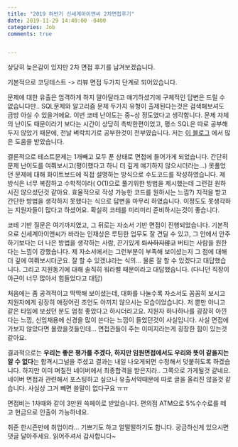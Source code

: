 ```yaml
---
title: "2019 하반기 신세계아이앤씨 2차면접후기"
date: 2019-11-29 14:40:00 -0400
categories: Job
comments: true


---
```


상당히 늦은감이 있지만 2차 면접 후기를 남겨보겠습니다.

기본적으로 코딩테스트 -> 리뷰 면접 두가지 단계로 되어있습니다.  

문제에 대한 유출은 엄격하게 하지 말아달라고 얘기하셨기에 구체적인 답변은 드릴 수 없습니다만..  SQL문제와 알고리즘 문제 두가지 유형이 출제된다는것은 검색해보셔도 금방 아실 수 있을거에요. 이번 코테 난이도는 중~상 정도였다고 생각합니다. 문제 자체의 난이도 때문이라기 보다는 시간이 상당히 촉박한편이었고, 평소 SQL은 따로 공부해두지 않았기 때문에, 전날 벼락치기로 공부한것이 전부였습니다. 저는 [이 블로그](https://top5dba.tistory.com/1) 에서 많은 도움을 받았습니다.

결론적으로 테스트문제는 1개빼고 모두 푼 상태로 면접에 들어가게 되었습니다. 간단히 문제 난이도를 여쭤보시고(평이했다고 하니 더 깊게 얘기하지 않으시더라는...) 못풀었던 문제에 대해 화이트보드에 직접 설명하는 방식으로 수도코드를 작성하였습니다. 제 방식은 너무 복잡하고 수학적이라( O(1)으로 풀기위한 방법을 제시했는데 그런걸 원하시진 않으셨던것 같아요. 효율적으로 작성 가능한 코드를 원하시는 느낌?) 지적을 받고 간단한 방법을 생각하지 못했다는 식으로 답변을 마무리 하였습니다. 이정도도 못생각하는 지원자들이 많다고 하셨어요. 확실히 코테를 미리미리 준비하시는것이 좋습니다. 

코테 기반 질문은 여기까지였고, 그 뒤로는 자소서 기반 면접이 진행되었습니다. 기본적으로 신세계아이앤씨가 바라는 인재상은 루틴한 업무도 잘 견딜 수 있고, 그 안에서 안주하기보다는 더 나은 방법을 생각하는 사람, 끈기있게 ~~퇴사하지않고~~ 버티는 사람을 원한다는 느낌이 강했습니다. 제 자소서에서는 그런부분이 부족해 보이셨는지 그 점에 대해 더 깊에 여쭤보시더군요. 잘 할 수 있겠냐라는 식의... 물론 잘 할 수 있겠다고 대답했습니다. 그리고 지원동기에 대해 솔직히 워라밸 때문이라고 대답했습니다. (다니던 직장이 야근이 너무 많아서 힘들었다고 대답) 

처음에는 좀 공격적이고 딱딱해 보이셨는데, 대화를 나눌수록 자소서도 꼼꼼히 보시고 지원자에게 굉장히 애정어린 조언도 아끼지 않으시는 모습이었습니다. 저 뿐만 아니고 같은 타임에 보셨던 분도 엄청 좋았다고 하시더라고요. 지원자 하나하나를 굉장히 아낀다는 느낌, 신입채용에 신경을 많이 쓴다는 느낌이 들었던것이 사실입니다. 사실 면접에 가보지 않았다면 몰랐을것들인데... 면접관들이 주는 이미지라는게 굉장한 힘이 있는것 같아요.

결과적으로는 **우리는 좋은 평가를 주겠다, 하지만 임원면접에서도 우리와 뜻이 같을지는 알 수 없다**는 합격시그널을 주셨고 결과는 내일 나오게되면 수정해서 덧붙히도록 하겠습니다. 하지만 이미 며칠전 네이버에서 최종합격을 받은지라.. 그쪽으로 가게될것 같네요. 네이버 면접과 관련해서 포스팅하고 싶으나 유출서약때문에 따로 글을 올리진 않을것 같습니다. 사실상 그거 빼면 쓸말이 없다구요 ㅠㅠ

면접비는 1차때와 같이 3만원 쓱페이로 받았습니다. 편의점 ATM으로 5%수수료를 떼고 현금으로 인출이 가능하네요. 

취준 한시즌만에 취업이라... 기쁘기도 하고 얼떨떨하기도 합니다. 궁금하신게 있으시면 댓글 달아주세요. 읽어주셔서 감사합니다~


